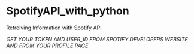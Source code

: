 # SpotifyAPI_with_python
Retreiving Information with Spotify API 

*GET YOUR TOKEN AND USER_ID FROM SPOTIFY DEVELOPERS WEBSITE AND FROM YOUR PROFILE PAGE*
